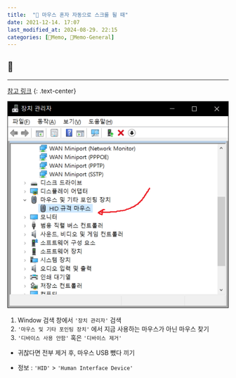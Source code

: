 ```yaml
---
title:  "🥑 마우스 혼자 자동으로 스크롤 될 때"
date: 2021-12-14. 17:07
last_modified_at: 2024-08-29. 22:15
categories: [🌳Memo, 🥑Memo-General]
---
```

## 💎

---

[참고 링크](https://jackfink.blogspot.com/2019/07/window-10.html)
{: .text-center}

![장치 관리자 스크린샷](/assets/img/2021/211214_0001.png)

1. Window 검색 창에서 `'장치 관리자'` 검색
2. `'마우스 및 기타 포인팅 장치'` 에서 지금 사용하는 마우스가 아닌 마우스 찾기
3. `'디바이스 사용 안함'` 혹은 `'디바이스 제거'`

* 귀찮다면 전부 제거 후, 마우스 USB 뺐다 끼기

* 정보 : `'HID'` > `'Human Interface Device'`
